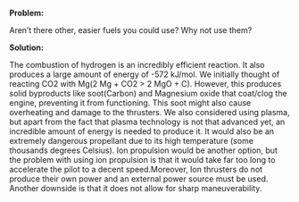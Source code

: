 ****Problem:****

Aren’t there other, easier fuels you could use? Why not use them?

****Solution:****

The combustion of hydrogen is an incredibly efficient reaction. It also produces a large amount of energy of -572 kJ/mol. We initially thought of reacting CO2 with Mg(2 Mg + CO2 > 2 MgO + C). However, this produces solid byproducts like soot(Carbon) and Magnesium oxide that coat/clog the engine, preventing it from functioning. This soot might also cause overheating and damage to the thrusters. 
We also considered using plasma, but apart from the fact that plasma technology is not that advanced yet, an incredible amount of energy is needed to produce it. It would also be an extremely dangerous propellant due to its high temperature (some thousands degrees Celsius).
Ion propulsion would be another option, but the problem with using ion propulsion is that it would take far too long to accelerate the pilot to a decent speed.Moreover, Ion thrusters do not produce their own power and an external power source must be used. Another downside is that it does not allow for sharp maneuverability.

